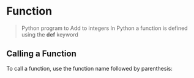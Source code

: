 # Function
> Python program to Add to integers 
> In Python a function is defined using the **def** keyword
## Calling a Function
To call a function, use the function name followed by parenthesis:
